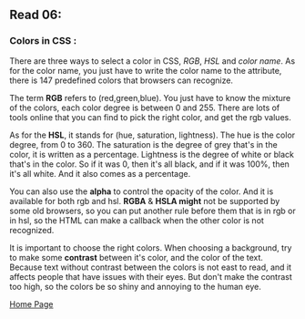 ## **Read 06:**

### Colors in CSS :
There are three ways to select a color in CSS, *RGB*, *HSL* and *color name*. As for the color name, you just have to write the color name to the attribute, there is 147 predefined colors that browsers can recognize. 


The term **RGB** refers to (red,green,blue). You just have to know the mixture of the colors, each color degree is between 0 and 255. There are lots of tools online that you can find to pick the right color, and get the rgb values.


As for the **HSL**, it stands for (hue, saturation, lightness).  The hue is the color degree, from 0 to 360. The saturation is the degree of grey that's in the color, it is written as a percentage. Lightness is the degree of white or black that's in the color. So if it was 0, then it's all black, and if it was 100%, then it's all white. And it also comes as a percentage.


You can also use the **alpha** to control the opacity of the color. And it is available for both rgb and hsl. **RGBA** & **HSLA might** not be supported by some old browsers, so you can put another rule before them that is in rgb or in hsl, so the HTML can make a callback when the other color is not recognized.


It is important to choose the right colors. When choosing a background, try to make some **contrast** between it's color, and the color of the text. Because text without contrast between the colors is not east to read, and it affects people that have issues with their eyes. But don't make the contrast too high, so the colors be so shiny and annoying to the human eye.



[Home Page](README.md)
